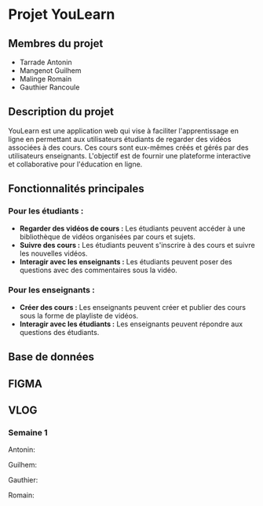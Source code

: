 # Projet YouLearn

## Membres du projet
- Tarrade Antonin
- Mangenot Guilhem
- Malinge Romain
- Gauthier Rancoule

## Description du projet

YouLearn est une application web qui vise à faciliter l'apprentissage en ligne en permettant aux utilisateurs étudiants de regarder des vidéos associées à des cours. Ces cours sont eux-mêmes créés et gérés par des utilisateurs enseignants. L'objectif est de fournir une plateforme interactive et collaborative pour l'éducation en ligne.

## Fonctionnalités principales

### Pour les étudiants :

- **Regarder des vidéos de cours :** Les étudiants peuvent accéder à une bibliothèque de vidéos organisées par cours et sujets.
- **Suivre des cours :** Les étudiants peuvent s'inscrire à des cours et suivre les nouvelles vidéos.
- **Interagir avec les enseignants :** Les étudiants peuvent poser des questions avec des commentaires sous la vidéo.

### Pour les enseignants :

- **Créer des cours :** Les enseignants peuvent créer et publier des cours sous la forme de playliste de vidéos.
- **Interagir avec les étudiants :** Les enseignants peuvent répondre aux questions des étudiants.

## Base de données

## FIGMA

## VLOG

### Semaine 1

Antonin:

Guilhem:

Gauthier:

Romain: